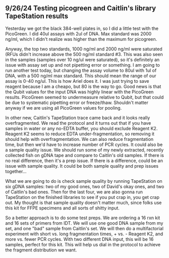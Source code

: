 ## 9/26/24 Testing picogreen and Caitlin's library TapeStation results

Yesterday we got the black 384-well plates in, so I did a little test with the PicoGreen. I did 40ul assays with 2ul of DNA. Max standard was 2000 ng/ml, which I didn't realize was higher than the 
maximum for picogreen.

Anyway, the top two standards, 1000 ng/ml and 2000 ng/ml were saturated (RFUs didn't increase above the 500 ng/ml standard #3. This was also seen in the samples (samples over 10 ng/ul were 
saturated), so it's definitely an issue with assay set up and not pipetting error or something. I am going to run another test today, but changing the assay volume to 80ul with 1ul of DNA, with a 
500 ng/ml max standard. This should mean the range of our assay is 0-40 ng/ul. This is how Ariel does it. I was just trying to save reagent because I am a cheapo, but 80 is the way to go. Good news 
is that the Qubit values for the input DNA was highly linear with the PicoGreen results. PicoGreen seemed to undermeasure relative to Qubit, but that could be due to systematic pipetting error or 
freeze/thaw. Shouldn't matter anyway if we are using all PicoGreen values for pooling. 

In other new, Caitlin's TapeStation trace came back and it looks really overfragmented. We read the protocol and it turns out that if you have samples in water or any no-EDTA buffer, you should 
exclude Reagent K2. Reagent K2 seems to reduce EDTA under-fragmentation, so removing it should help with overfragmentation. We can also reduce fragmentation time, but then we'd have to increase 
number of PCR cycles. It could also be a sample quality issue. We should run some of my newly extracted, recently collected fish on gDNA tape and compare to Caitlin's old samples. If there is no 
real difference, then it's a prep issue. If there is a difference, could be an issue with sample quality. It could be both sample quality and prep issues together...

What we are going to do is check sample quality by running TapeStation on six gDNA samples: two of my good ones, two of David's okay ones, and two of Caitlin's bad ones. Then for the last four, we 
are also gonna run TapeStation on the finished libraries to see if you put crap in, you get crap out. My thought is that sample quality doesn't matter much, since folks use this kit for FFPE 
specimens and all sorts of shitty input.

So a better approach is to do some test preps. We are ordering a 16 rxn kit and 16 sets of primers from IDT. We will use one good DNA sample from my set, and one "bad" sample from Caitlin's set. We 
will then do a multifactorial experiment with short vs. long fragmentation times, + vs. - Reagent K2, and more vs. fewer PCR cycles. With two different DNA input, this will be 16 samples, perfect 
for this kit. This will help us dial in the protocol to achieve the fragment distribution we want.
